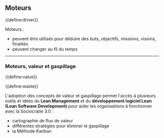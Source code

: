 ## Moteurs

{{define:driver}}

Moteurs :

- peuvent être utilisés pour déduire des buts, objectifs, missions, visions, finalités
- peuvent changer au fil du temps

* * *

### Moteurs, valeur et gaspillage

{{define:value}}

{{define:waste}}

L'adoption des concepts de valeur et gaspillage permet l'accès à plusieurs outils et idées du **Lean Management** et du **développement logiciel Lean (Lean Software Development)** pour aider les organisations à fonctionner avec la Sociocratie 3.0 :

- cartographie de flux de valeur
- différentes stratégies pour éliminer le gaspillage
- la Méthode Kanban